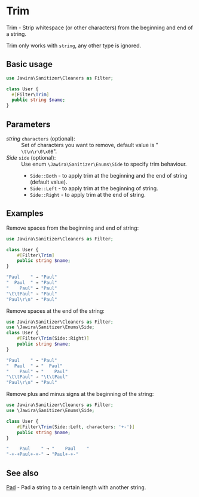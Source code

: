 # Trim

Trim - Strip whitespace (or other characters) from the beginning and end of a
string.

Trim only works with `string`, any other type is ignored.

## Basic usage

```php
use Jawira\Sanitizer\Cleaners as Filter;

class User {
  #[Filter\Trim]
  public string $name;
}
```

## Parameters

<dl>
<dt><em>string</em> <code>characters</code> (optional):</dt>
<dd>Set of characters you want to remove, default value is "<code> \t\n\r\0\x0B</code>".</dd>
<dt><em>Side</em> <code>side</code> (optional):</dt>
<dd>
Use enum <code>\Jawira\Sanitizer\Enums\Side</code> to specify trim behaviour.<br>
<ul>
<li><code>Side::Both</code> - to apply trim at the beginning and the end of string (default value).</li>
<li><code>Side::Left</code> - to apply trim at the beginning of string.</li>
<li><code>Side::Right</code> - to apply trim at the end of string.</li>
</ul>
</dd>
</dl>

## Examples

Remove spaces from the beginning and end of string:

```php
use Jawira\Sanitizer\Cleaners as Filter;

class User {
    #[Filter\Trim]
    public string $name;
}
```

```php
"Paul    " → "Paul"
"  Paul  " → "Paul"
"    Paul" → "Paul"
"\t\tPaul" → "Paul"
"Paul\r\n" → "Paul"
```

Remove spaces at the end of the string:

```php
use Jawira\Sanitizer\Cleaners as Filter;
use \Jawira\Sanitizer\Enums\Side;
class User {
    #[Filter\Trim(Side::Right)]
    public string $name;
}
```

```php
"Paul    " → "Paul"
"  Paul  " → "  Paul"
"    Paul" → "    Paul"
"\t\tPaul" → "\t\tPaul"
"Paul\r\n" → "Paul"
```

Remove plus and minus signs at the beginning of the string:

```php
use Jawira\Sanitizer\Cleaners as Filter;
use \Jawira\Sanitizer\Enums\Side;

class User {
    #[Filter\Trim(Side::Left, characters: '+-')]
    public string $name;
}
```

```php
"    Paul    " → "    Paul    "
"-+-+Paul+-+-" → "Paul+-+-"
```

## See also

[Pad](Pad.md) - Pad a string to a certain length with another string.
